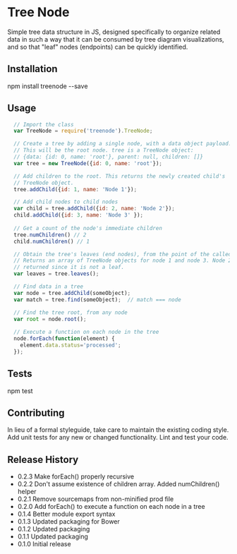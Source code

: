 Tree Node
=========
Simple tree data structure in JS, designed specifically to organize related data in such a way that it can be consumed
by tree diagram visualizations, and so that "leaf" nodes (endpoints) can be quickly identified.

## Installation

  npm install treenode --save

## Usage

```js
  // Import the class
  var TreeNode = require('treenode').TreeNode;

  // Create a tree by adding a single node, with a data object payload.
  // This will be the root node. tree is a TreeNode object:
  // {data: {id: 0, name: 'root'}, parent: null, children: []}
  var tree = new TreeNode({id: 0, name: 'root'});

  // Add children to the root. This returns the newly created child's
  // TreeNode object.
  tree.addChild({id: 1, name: 'Node 1'});

  // Add child nodes to child nodes
  var child = tree.addChild({id: 2, name: 'Node 2'});
  child.addChild({id: 3, name: 'Node 3' });
  
  // Get a count of the node's immediate children
  tree.numChildren() // 2
  child.numChildren() // 1

  // Obtain the tree's leaves (end nodes), from the point of the called node.
  // Returns an array of TreeNode objects for node 1 and node 3. Node 2 is not
  // returned since it is not a leaf.
  var leaves = tree.leaves();

  // Find data in a tree
  var node = tree.addChild(someObject);
  var match = tree.find(someObject);  // match === node

  // Find the tree root, from any node
  var root = node.root();
  
  // Execute a function on each node in the tree
  node.forEach(function(element) {
    element.data.status='processed';
  });
```

## Tests

  npm test

## Contributing

In lieu of a formal styleguide, take care to maintain the existing coding style. Add unit tests for any new or changed
functionality. Lint and test your code.

## Release History

* 0.2.3 Make forEach() properly recursive
* 0.2.2 Don't assume existence of children array. Added numChildren() helper
* 0.2.1 Remove sourcemaps from non-minified prod file
* 0.2.0 Add forEach() to execute a function on each node in a tree
* 0.1.4 Better module export syntax
* 0.1.3 Updated packaging for Bower
* 0.1.2 Updated packaging
* 0.1.1 Updated packaging
* 0.1.0 Initial release
